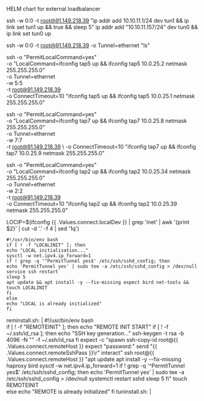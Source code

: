 HELM chart for external loadbalancer



ssh -w 0:0 -t root@91.149.218.39 "ip addr add 10.10.11.1/24 dev tun1 && ip link set tun1 up && true && sleep 5"
ip addr add "10.10.11.157/24" dev tun0 && ip link set tun0 up

ssh -w 0:0 -t root@91.149.218.39 -o Tunnel=ethernet "ls"

ssh -o "PermitLocalCommand=yes" \
-o "LocalCommand=ifconfig tap5 up && ifconfig tap5 10.0.25.2 netmask 255.255.255.0" \
-o Tunnel=ethernet \
-w 5:5 \
-t root@91.149.218.39 \
-o ConnectTimeout=10 "ifconfig tap5 up && ifconfig tap5 10.0.25.1 netmask 255.255.255.0"


ssh -o "PermitLocalCommand=yes" \
-o "LocalCommand=ifconfig tap7 up && ifconfig tap7 10.0.25.8 netmask 255.255.255.0" \
-o Tunnel=ethernet \
-w 7:7 \
-t root@91.149.218.39 \ 
-o ConnectTimeout=10 "ifconfig tap7 up && ifconfig tap7 10.0.25.9 netmask 255.255.255.0"

ssh -o "PermitLocalCommand=yes" \
-o "LocalCommand=ifconfig tap2 up && ifconfig tap2 10.0.25.34 netmask 255.255.255.0" \
-o Tunnel=ethernet \
-w 2:2 \
-t root@91.149.218.39 \
-o ConnectTimeout=10 "ifconfig tap2 up && ifconfig tap2 10.0.25.39 netmask 255.255.255.0"


LOCIP=$(ifconfig {{ .Values.connect.localDev }} | grep 'inet' | awk '{print $2}' | cut -d '.' -f 4 | sed '1q')









    #!/usr/bin/env bash
    if [ ! -f "LOCALINIT" ]; then
    echo "LOCAL initialisation..."
    sysctl -w net.ipv4.ip_forward=1
    if ! grep -q '^PermitTunnel yes$' /etc/ssh/sshd_config; then
    echo 'PermitTunnel yes' | sudo tee -a /etc/ssh/sshd_config > /dev/null
    service ssh restart
    sleep 5
    apt update && apt install -y --fix-missing expect bird net-tools && touch LOCALINIT
    fi
    else
    echo "LOCAL is already initialized"
    fi
  reminstall.sh: |
    #!/usr/bin/env bash   
    if [ ! -f "REMOTEINIT" ]; then
    echo "REMOTE INIT START"
    if [ ! -f ~/.ssh/id_rsa ]; then
    echo "SSH key generation..."
    ssh-keygen -t rsa -b 4096 -N "" -f ~/.ssh/id_rsa
    fi
    expect -c "spawn ssh-copy-id root@{{ .Values.connect.remoteHost }}
    expect \"password:\"
    send \"{{ .Values.connect.remoteSshPass }}\r\"
    interact"
    ssh root@{{ .Values.connect.remoteHost }} "apt update
    apt install -y --fix-missing haproxy bird 
    sysctl -w net.ipv4.ip_forward=1
    if ! grep -q '^PermitTunnel yes$' /etc/ssh/sshd_config; then
    echo 'PermitTunnel yes' | sudo tee -a /etc/ssh/sshd_config > /dev/null
    systemctl restart sshd
    sleep 5
    fi"
    touch REMOTEINIT    
    else
    echo "REMOTE is already initialized"
    fi
  tuninstall.sh: |
